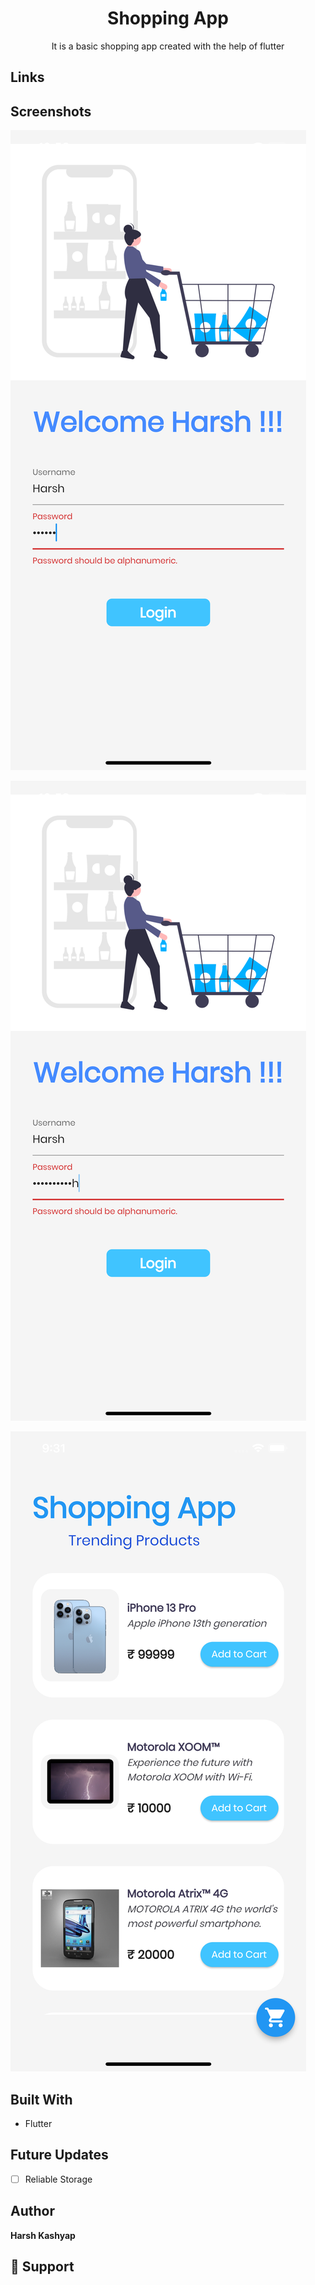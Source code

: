 <h1 align="center">Shopping App</h1>

<p align="center">It is a basic shopping app created with the help of flutter</p>

## Links
## Screenshots

![Home Page](/Screenshots/1.png "Home Page")

![](/screenshots/2.png)

![](/screenshots/3.png)


## Built With

- Flutter

## Future Updates

- [ ] Reliable Storage

## Author

**Harsh Kashyap**

## 🤝 Support
